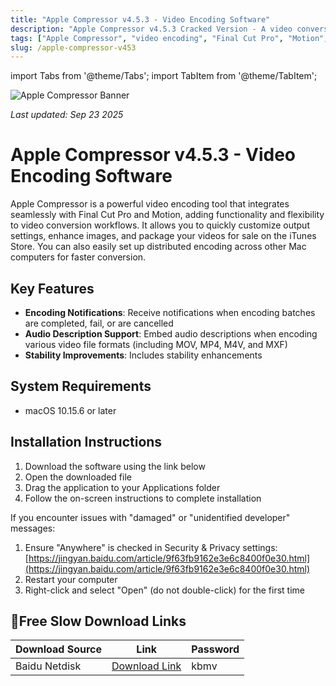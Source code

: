 ```yaml
---
title: "Apple Compressor v4.5.3 - Video Encoding Software"
description: "Apple Compressor v4.5.3 Cracked Version - A video conversion tool highly integrated with Final Cut Pro and Motion, supporting encoding notifications and audio descriptions"
tags: ["Apple Compressor", "video encoding", "Final Cut Pro", "Motion", "notifications", "audio description", "video conversion"]
slug: /apple-compressor-v453
---
```


import Tabs from '@theme/Tabs';
import TabItem from '@theme/TabItem';

![Apple Compressor Banner](https://www.gfxcamp.com/wp-content/uploads/2020/11/Compressor-4.5.jpg)

*Last updated: Sep 23 2025*

# Apple Compressor v4.5.3 - Video Encoding Software

Apple Compressor is a powerful video encoding tool that integrates seamlessly with Final Cut Pro and Motion, adding functionality and flexibility to video conversion workflows. It allows you to quickly customize output settings, enhance images, and package your videos for sale on the iTunes Store. You can also easily set up distributed encoding across other Mac computers for faster conversion.

## Key Features

- **Encoding Notifications**: Receive notifications when encoding batches are completed, fail, or are cancelled
- **Audio Description Support**: Embed audio descriptions when encoding various video file formats (including MOV, MP4, M4V, and MXF)
- **Stability Improvements**: Includes stability enhancements

## System Requirements

- macOS 10.15.6 or later

## Installation Instructions

<Tabs>
<TabItem value="standard" label="Standard Installation">

1. Download the software using the link below
2. Open the downloaded file
3. Drag the application to your Applications folder
4. Follow the on-screen instructions to complete installation

</TabItem>
<TabItem value="troubleshooting" label="Troubleshooting Installation">

If you encounter issues with "damaged" or "unidentified developer" messages:

1. Ensure "Anywhere" is checked in Security & Privacy settings: [https://jingyan.baidu.com/article/9f63fb9162e3e6c8400f0e30.html](https://jingyan.baidu.com/article/9f63fb9162e3e6c8400f0e30.html)
2. Restart your computer
3. Right-click and select "Open" (do not double-click) for the first time

</TabItem>
</Tabs>

## 🐌Free Slow Download Links

| Download Source | Link | Password |
|-----------------|------|----------|
| Baidu Netdisk | [Download Link](https://pan.baidu.com/s/12lfKvR6UJbpJBtpTu_E_TQ) | kbmv |
